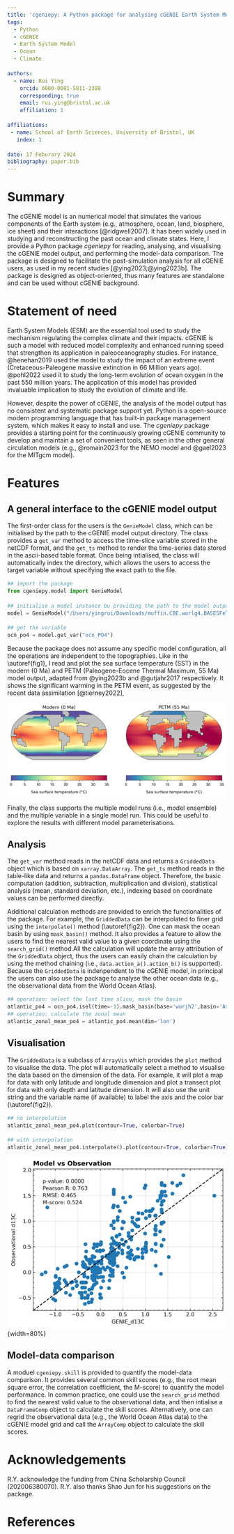 ```yaml
---
title: 'cgeniepy: A Python package for analysing cGENIE Earth System Model output'
tags:
  - Python
  - cGENIE
  - Earth System Model
  - Ocean
  - Climate

authors:
  - name: Rui Ying
    orcid: 0000-0001-5811-2388
    corresponding: true
    email: rui.ying@bristol.ac.uk
    affiliation: 1

affiliations:
 - name: School of Earth Sciences, University of Bristol, UK
   index: 1  

date: 17 Feburary 2024
bibliography: paper.bib
---
```


# Summary

The cGENIE model is an numerical model that simulates the various components of the Earth system (e.g., atmosphere, ocean, land, biosphere, ice sheet) and their interactions [@ridgwell2007]. It has been widely used in studying and reconstructing the past ocean and climate states. Here, I provide a Python package *cgeniepy* for reading, analysing, and visualising the cGENIE model output, and performing the model-data comparison. The package is designed to facilitate the post-simulation analysis for all cGENIE users, as used in my recent studies [@ying2023;@ying2023b]. The package is designed as object-oriented, thus many features are standalone and can be used without cGENIE background.

# Statement of need
Earth System Models (ESM) are the essential tool used to study the mechanism regulating the complex climate and their impacts. cGENIE is such a model with reduced model complexity and enhanced running speed that strengthen its application in paleoceanography studies. For instance, @henehan2019 used the model to study the impact of an extreme event (Cretaceous-Paleogene massive extinction in 66 Million years ago). @pohl2022 used it to study the long-term evolution of ocean oxygen in the past 550 million years. The application of this model has provided invaluable implication to study the evolution of climate and life.

However, despite the power of cGENIE, the analysis of the model output has no consistent and systematic package support yet. Python is a open-source modern programming language that has built-in package management system, which makes it easy to install and use. The *cgeniepy* package provides a starting point for the continuously growing cGENIE community to develop and maintain a set of convenient tools, as seen in the other general circulation models (e.g., @romain2023 for the NEMO model and @gael2023 for the MITgcm model).

# Features
## A general interface to the cGENIE model output
The first-order class for the users is the `GenieModel` class, which can be initialised by the path to the cGENIE model output directory. The class provides a `get_var` method to access the  time-slice variable stored in the netCDF format, and the `get_ts` method to render the time-series data stored in the ascii-based table format.  Once being intialised, the class will automatically index the directory, which allows the users to access the target variable without specifying the exact path to the file. 

```python
## import the package
from cgeniepy.model import GenieModel

## initialise a model instance bu providing the path to the model output
model = GenieModel("/Users/yingrui/Downloads/muffin.CBE.worlg4.BASESFeTDTL.SPIN")

## get the variable
ocn_po4 = model.get_var("ocn_PO4")
```

Because the package does not assume any specific model configuration, all the operations are independent to the topographies. Like in the \autoref{fig1}, I read and plot the sea surface temperature (SST) in the modern (0 Ma) and PETM (Paleogene-Eocene Thermal Maximum, 55 Ma) model output, adapted from @ying2023b and @gutjahr2017 respectively. It shows the significant warming in the PETM event, as suggested by the recent data assimilation [@tierney2022], 

![The simulated sea surface temperature in the Modern (left) and Paleogene-Eocene Thermal Maximum event (right) visualised by *cgeniepy* package. \label{fig1}](fig1.png)

Finally, the class supports the multiple model runs (i.e., model ensemble) and the multiple variable in a single model run. This could be useful to explore the results with different model parameterisations.

## Analysis
The `get_var` method reads in the netCDF data and returns a `GriddedData` object which is based on `xarray.DataArray`. The `get_ts` method reads in the table-like data and returns a `pandas.DataFrame` object. Therefore, the basic computation (addition, subtraction, multiplication and division), statistical analysis (mean, standard deviation, etc.), indexing based on coordinate values can be performed directly.

Additional calculation methods are provided to enrich the functionalities of the package. For example, the `GriddedData` can be interpolated to finer grid using the `interpolate()` method (\autoref{fig2}). One can mask the ocean basin by using `mask_basin()` method. It also provides a feature to allow the users to find the nearest valid value to a given coordinate using the `search_grid()` method.All the calculation will update the array attribution of the `GriddedData` object, thus the users can easily chain the calculation by using the method chaining (i.e., `data.action_a().action_b()` is supported). Because the `GriddedData` is indenpendent to the cGENIE model, in principal the users can also use the package to analyse the other ocean data (e.g., the observational data from the World Ocean Atlas).


```python
## operation: select the last time slice, mask the basin
atlantic_po4 = ocn_po4.isel(time=-1).mask_basin(base='worjh2',basin='Atlantic', subbasin='')
## operation: calculate the zonal mean
atlantic_zonal_mean_po4 = atlantic_po4.mean(dim='lon')
```

## Visualisation
The `GriddedData` is a subclass of `ArrayVis` which provides the `plot` method to visualise the data. The plot will automatically select a method to visualise the data based on the dimension of the data. For example, it will plot a map for data with only latitude and longitude dimension and plot a transect plot for data with only depth and latitude dimension. It will also use the unit string and the variable name (if available) to label the axis and the color bar (\autoref{fig2}).

```python
## no interpolation
atlantic_zonal_mean_po4.plot(contour=True, colorbar=True)

## with interpolation
atlantic_zonal_mean_po4.interpolate().plot(contour=True, colorbar=True)
```
![The zonal mean phosphate concentration in the modern Atlantic (left) before and (right) after the linear interpolation.\label{fig2}](fig2.png){width=80%}

## Model-data comparison
A moduel `cgeniepy.skill` is provided to quantify the model-data comparison. It provides several common skill scores (e.g., the root mean square error, the correlation coefficient, the M-score) to quantify the model performance. In common practice, one could use the `search_grid` method to find the nearest valid value to the observational data, and then intialise a `DataFrameComp` object to calculate the skill scores. Alternatively, one can regrid the observational data (e.g., the World Ocean Atlas data) to the cGENIE model grid and call the `ArrayComp` object to calculate the skill scores. 

# Acknowledgements
R.Y. acknowledge the funding from China Scholarship Council (202006380070). R.Y. also thanks Shao Jun for his suggestions on the package.

# References
